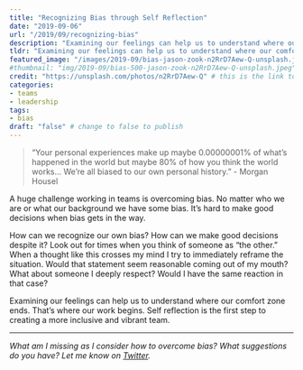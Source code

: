 ```yaml
---
title: "Recognizing Bias through Self Reflection"
date: "2019-09-06"
url: "/2019/09/recognizing-bias"
description: "Examining our feelings can help us to understand where our comfort zone ends. That’s where our work begins. Self reflection is the first step to creating a more inclusive and vibrant team."
tldr: "Examining our feelings can help us to understand where our comfort zone ends. That’s where our work begins. Self reflection is the first step to creating a more inclusive and vibrant team."
featured_image: "/images/2019-09/bias-jason-zook-n2RrD7Aew-Q-unsplash.jpg" # default width is 1280, path starts with "img/whatever.ext"
#thumbnail: "img/2019-09/bias-500-jason-zook-n2RrD7Aew-Q-unsplash.jpeg" # default size should be 500x500, path starts with "img/whatever.ext"
credit: "https://unsplash.com/photos/n2RrD7Aew-Q" # this is the link to the page the image came from 
categories:
- teams
- leadership
tags: 
- bias
draft: "false" # change to false to publish
---
```


> “Your personal experiences make up maybe 0.00000001% of what’s happened in the world but maybe 80% of how you think the world works… We’re all biased to our own personal history.” - Morgan Housel  

A huge challenge working in teams is overcoming bias. No matter who we are or what our background we have some bias. It’s hard to make good decisions when bias gets in the way.

How can we recognize our own bias? How can we make good decisions despite it? Look out for times when you think of someone as “the other.” When a thought like this crosses my mind I try to immediately reframe the situation. Would that statement seem reasonable coming out of my mouth? What about someone I deeply respect? Would I have the same reaction in that case? 

Examining our feelings can help us to understand where our comfort zone ends. That’s where our work begins. Self reflection is the first step to creating a more inclusive and vibrant team.

---

*What am I missing as I consider how to overcome bias? What suggestions do you have? Let me know on [Twitter](https://twitter.com/adamtervort/).*